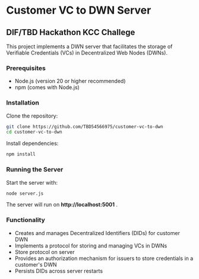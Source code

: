 # Customer VC to DWN Server

## DIF/TBD Hackathon KCC Challege
This project implements a DWN server that facilitates the storage of Verifiable Credentials (VCs) in Decentralized Web Nodes (DWNs).

### Prerequisites

- Node.js (version 20 or higher recommended)
- npm (comes with Node.js)

### Installation

Clone the repository:
```bash
git clone https://github.com/TBD54566975/customer-vc-to-dwn
cd customer-vc-to-dwn
```

Install dependencies:
```bash
npm install
```

### Running the Server
Start the server with:
```bash
node server.js
```
The server will run on **http://localhost:5001** .

### Functionality
- Creates and manages Decentralized Identifiers (DIDs) for customer DWN
- Implements a protocol for storing and managing VCs in DWNs
- Store protocol on server
- Provides an authorization mechanism for issuers to store credentials in a customer's DWN
- Persists DIDs across server restarts


